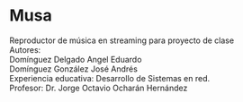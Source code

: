 # Musa
Reproductor de música en streaming para proyecto de clase <br />
Autores: <br />
  Domínguez Delgado Angel Eduardo <br />
  Domínguez González José Andrés <br />
Experiencia educativa: Desarrollo de Sistemas en red. <br />
Profesor: Dr. Jorge Octavio Ocharán Hernández <br />
